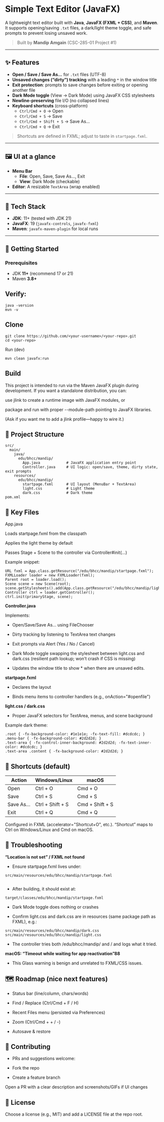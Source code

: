 # Simple Text Editor (JavaFX)

A lightweight text editor built with **Java**, **JavaFX (FXML + CSS)**, and **Maven**.  
It supports opening/saving `.txt` files, a dark/light theme toggle, and safe prompts to prevent losing unsaved work.

> Built by **Mandip Amgain** (CSC-285-01 Project #1)

---

## ✨ Features

- **Open / Save / Save As…** for `.txt` files (UTF-8)
- **Unsaved changes (“dirty”) tracking** with a leading `*` in the window title
- **Exit protection**: prompts to save changes before exiting or opening another file
- **Dark Mode toggle** (View → Dark Mode) using JavaFX CSS stylesheets
- **Newline-preserving** file I/O (no collapsed lines)
- **Keyboard shortcuts** (cross-platform)
  - `Ctrl/Cmd + O` → Open
  - `Ctrl/Cmd + S` → Save
  - `Ctrl/Cmd + Shift + S` → Save As…
  - `Ctrl/Cmd + Q` → Exit

> Shortcuts are defined in FXML; adjust to taste in `startpage.fxml`.

---

## 🖼️ UI at a glance

- **Menu Bar**  
  - **File**: Open, Save, Save As…, Exit  
  - **View**: Dark Mode (checkable)
- **Editor**: A resizable `TextArea` (wrap enabled)

---

## 🧱 Tech Stack

- **JDK**: 11+ (tested with JDK 21)
- **JavaFX**: 19 (`javafx-controls`, `javafx-fxml`)
- **Maven**: `javafx-maven-plugin` for local runs

---

## 🚀 Getting Started

### Prerequisites
- JDK **11+** (recommend 17 or 21)
- Maven **3.8+**

## Verify:
```
java -version
mvn -v
```

## Clone
```
git clone https://github.com/<your-username>/<your-repo>.git
cd <your-repo>
```
Run (dev)
```
mvn clean javafx:run

```
## Build

This project is intended to run via the Maven JavaFX plugin during development.
If you want a standalone distribution, you can:

use jlink to create a runtime image with JavaFX modules, or

package and run with proper --module-path pointing to JavaFX libraries.

(Ask if you want me to add a jlink profile—happy to wire it.)

## 📁 Project Structure

```
src/
  main/
    java/
      edu/bhcc/mandip/
        App.java            # JavaFX application entry point
        Controller.java     # UI logic: open/save, theme, dirty state, exit prompts
    resources/
      edu/bhcc/mandip/
        startpage.fxml      # UI layout (MenuBar + TextArea)
        light.css           # Light theme
        dark.css            # Dark theme
pom.xml
```

## 🔑 Key Files
App.java

Loads startpage.fxml from the classpath

Applies the light theme by default

Passes Stage + Scene to the controller via Controller#init(...)

Example snippet:
```
URL fxml = App.class.getResource("/edu/bhcc/mandip/startpage.fxml");
FXMLLoader loader = new FXMLLoader(fxml);
Parent root = loader.load();
Scene scene = new Scene(root);
scene.getStylesheets().add(App.class.getResource("/edu/bhcc/mandip/light.css").toExternalForm());
Controller ctrl = loader.getController();
ctrl.init(primaryStage, scene);

``` 
**Controller.java**

Implements:

- Open/Save/Save As… using FileChooser

- Dirty tracking by listening to TextArea text changes

- Exit prompts via Alert (Yes / No / Cancel)

- Dark Mode toggle swapping the stylesheet between light.css and dark.css
(resilient path lookup; won’t crash if CSS is missing)

- Updates the window title to show * when there are unsaved edits.

**startpage.fxml**

- Declares the layout

- Binds menu items to controller handlers (e.g., onAction="#openfile")

**light.css / dark.css**

- Proper JavaFX selectors for TextArea, menus, and scene background

Example dark theme:
```
.root { -fx-background-color: #1e1e1e; -fx-text-fill: #dcdcdc; }
.menu-bar { -fx-background-color: #2d2d2d; }
.text-area { -fx-control-inner-background: #2d2d2d; -fx-text-inner-color: #dcdcdc; }
.text-area .content { -fx-background-color: #2d2d2d; }
```
## 🎹 Shortcuts (default)

| Action   | Windows/Linux    | macOS           |
| -------- | ---------------- | --------------- |
| Open     | Ctrl + O         | Cmd + O         |
| Save     | Ctrl + S         | Cmd + S         |
| Save As… | Ctrl + Shift + S | Cmd + Shift + S |
| Exit     | Ctrl + Q         | Cmd + Q         |

Configured in FXML (accelerator="Shortcut+O", etc.). “Shortcut” maps to Ctrl on Windows/Linux and Cmd on macOS.

## 🧰 Troubleshooting
**“Location is not set” / FXML not found**

- Ensure startpage.fxml lives under:
```
src/main/resources/edu/bhcc/mandip/startpage.fxml


```
- After building, it should exist at:

```
target/classes/edu/bhcc/mandip/startpage.fxml

```
- Dark Mode toggle does nothing or crashes

- Confirm light.css and dark.css are in resources (same package path as FXML), e.g.:
```
src/main/resources/edu/bhcc/mandip/dark.css
src/main/resources/edu/bhcc/mandip/light.css

```
- The controller tries both /edu/bhcc/mandip/<css> and /<css> and logs what it tried.

**macOS: “Timeout while waiting for app reactivation”88**

- This Glass warning is benign and unrelated to FXML/CSS issues.

## 🗺️ Roadmap (nice next features)

- Status bar (line/column, chars/words)

- Find / Replace (Ctrl/Cmd + F / H)

- Recent Files menu (persisted via Preferences)

- Zoom (Ctrl/Cmd + + / -)

- Autosave & restore

## 🤝 Contributing

- PRs and suggestions welcome:

- Fork the repo

- Create a feature branch

Open a PR with a clear description and screenshots/GIFs if UI changes

## 📄 License

Choose a license (e.g., MIT) and add a LICENSE file at the repo root.
